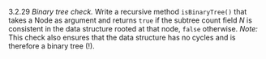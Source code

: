 3.2.29 _Binary tree check._ Write a recursive method `isBinaryTree()` that takes a Node as argument and returns `true` if the subtree count field $N$ is consistent in the data structure rooted at that node, `false` otherwise. _Note:_ This check also ensures that the data structure has no cycles and is therefore a binary tree (!).
